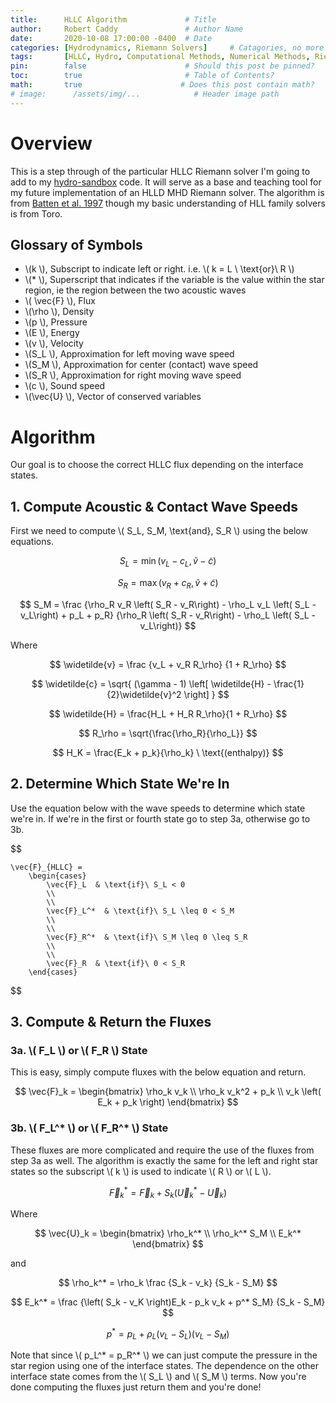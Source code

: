 ```yaml
---
title:      HLLC Algorithm             # Title
author:     Robert Caddy               # Author Name
date:       2020-10-08 17:00:00 -0400  # Date
categories: [Hydrodynamics, Riemann Solvers]     # Catagories, no more than 2
tags:       [HLLC, Hydro, Computational Methods, Numerical Methods, Riemann Solver]  # Tags, any number
pin:        false                      # Should this post be pinned?
toc:        true                       # Table of Contents?
math:       true                      # Does this post contain math?
# image:      /assets/img/...            # Header image path
---
```


# Overview

This is a step through of the particular HLLC Riemann solver I'm going to add to
my [hydro-sandbox](https://github.com/bcaddy/hydro-sandbox) code. It will serve as a
base and teaching tool for my future implementation of an HLLD MHD Riemann
solver. The algorithm is from [Batten et al.
1997](https://doi.org/10.1137/S1064827593260140) though my basic understanding
of HLL family solvers is from Toro.

## Glossary of Symbols
- \\(k \\), Subscript to indicate left or right. i.e. \\( k = L \ \text{or}\ R \\)
- \\(*  \\), Superscript that indicates if the variable is the value within the star region, ie the region between the two acoustic waves
- \\\( \vec{F} \\),  Flux
- \\(\rho  \\), Density
- \\(p  \\), Pressure
- \\(E \\), Energy
- \\(v  \\), Velocity
- \\(S_L  \\), Approximation for left moving wave speed
- \\(S_M  \\), Approximation for center (contact) wave speed
- \\(S_R  \\), Approximation for right moving wave speed
- \\(c \\), Sound speed
- \\(\vec{U}  \\), Vector of conserved variables


# Algorithm
Our goal is to choose the correct HLLC flux depending on the interface states.

## 1. Compute Acoustic & Contact Wave Speeds
First we need to compute \\\( S_L, S_M, \text{and}, S_R \\) using the below
equations.

$$
    S_L = \min( v_L - c_L , \widetilde{v} - \widetilde{c} )
$$

$$
    S_R = \max( v_R + c_R , \widetilde{v} + \widetilde{c} )
$$

$$
    S_M = \frac
    {\rho_R v_R \left( S_R - v_R\right) - \rho_L v_L \left( S_L - v_L\right) + p_L + p_R}
    {\rho_R \left( S_R - v_R\right) - \rho_L \left( S_L - v_L\right)}
$$

Where

$$
    \widetilde{v} = \frac
    {v_L + v_R R_\rho}
    {1 + R_\rho}
$$

$$
    \widetilde{c} = \sqrt{
        (\gamma - 1) \left[ \widetilde{H} - \frac{1}{2}\widetilde{v}^2 \right]
    }
$$

$$
    \widetilde{H} = \frac{H_L + H_R R_\rho}{1 + R_\rho}
$$

$$
    R_\rho = \sqrt{\frac{\rho_R}{\rho_L}}
$$

$$
    H_K = \frac{E_k + p_k}{\rho_k} \ \text{(enthalpy)}
$$

## 2. Determine Which State We're In
Use the equation below with the wave speeds to determine which state we're in.
If we're in the first or fourth state go to step 3a, otherwise go to 3b.

$$

    \vec{F}_{HLLC} =
        \begin{cases}
            \vec{F}_L  & \text{if}\ S_L < 0
            \\
            \\
            \vec{F}_L^*  & \text{if}\ S_L \leq 0 < S_M
            \\
            \\
            \vec{F}_R^*  & \text{if}\ S_M \leq 0 \leq S_R
            \\
            \\
            \vec{F}_R  & \text{if}\ 0 < S_R
        \end{cases}

$$


## 3. Compute & Return the Fluxes

### 3a. \\( F_L \\) or \\( F_R \\) State
This is easy, simply compute fluxes with the below equation and return.

$$
    \vec{F}_k = \begin{bmatrix}
            \rho_k v_k \\
            \rho_k v_k^2 + p_k \\
            v_k \left( E_k + p_k \right)
         \end{bmatrix}
$$

### 3b. \\( F_L^* \\) or \\( F_R^* \\) State
These fluxes are more complicated and require the use of the fluxes from step 3a as well. The algorithm is exactly the same for the left and right star states so the subscript \\\( k \\) is used to indicate \\( R \\) or \\( L \\).

$$
    \vec{F}_k^* = \vec{F}_k + S_k \left( \vec{U}_k^* - \vec{U}_k \right)
$$

Where

$$
    \vec{U}_k = \begin{bmatrix}
            \rho_k^* \\
            \rho_k^* S_M \\
            E_k^*
         \end{bmatrix}
$$

and

$$
    \rho_k^* = \rho_k \frac
    {S_k - v_k}
    {S_k - S_M}
$$

$$
    E_k^* = \frac
    {\left( S_k - v_K \right)E_k - p_k v_k + p^* S_M}
    {S_k - S_M}
$$

$$
    p^* = p_L + \rho_L \left( v_L - S_L \right) \left( v_L - S_M \right)
$$

Note that since \\( p_L^* = p_R^* \\) we can just compute the pressure in the star region using one of the interface states. The dependence on the other interface state comes from the \\( S_L \\) and \\( S_M \\) terms. Now you're done computing the fluxes just return them and you're done!
